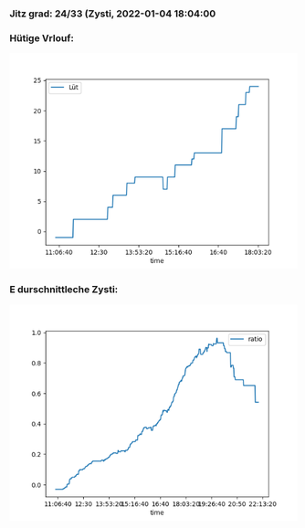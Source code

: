 ### Jitz grad: 24/33 (Zysti, 2022-01-04 18:04:00

### Hütige Vrlouf:
![Graph](Today.png)

### E durschnittleche Zysti:
![Graph](Zysti.png)